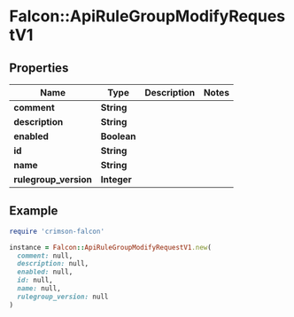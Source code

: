 # Falcon::ApiRuleGroupModifyRequestV1

## Properties

| Name | Type | Description | Notes |
| ---- | ---- | ----------- | ----- |
| **comment** | **String** |  |  |
| **description** | **String** |  |  |
| **enabled** | **Boolean** |  |  |
| **id** | **String** |  |  |
| **name** | **String** |  |  |
| **rulegroup_version** | **Integer** |  |  |

## Example

```ruby
require 'crimson-falcon'

instance = Falcon::ApiRuleGroupModifyRequestV1.new(
  comment: null,
  description: null,
  enabled: null,
  id: null,
  name: null,
  rulegroup_version: null
)
```

